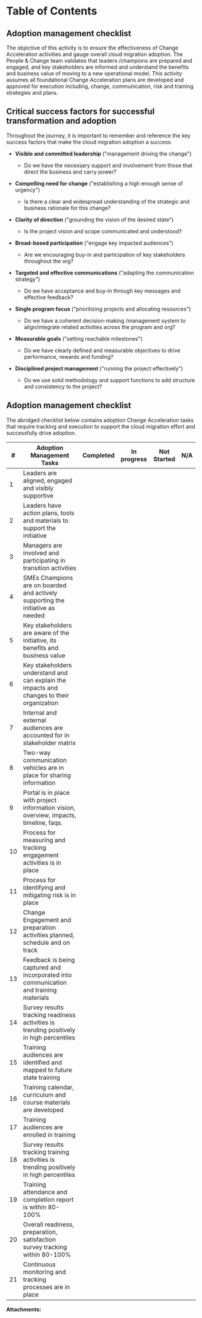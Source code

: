   

  

|    |    |    |    |
| --- | --- | --- | --- |

  

**Table of Contents**
=====================

**Adoption management checklist**
---------------------------------

The objective of this activity is to ensure the effectiveness of Change Acceleration activities and gauge overall cloud migration adoption. The People & Change team validates that leaders /champions are prepared and engaged, and key stakeholders are informed and understand the benefits and business value of moving to a new operational model. This activity assumes all foundational Change Acceleration plans are developed and approved for execution including, change, communication, risk and training strategies and plans.

**Critical success factors for successful transformation and adoption**
-----------------------------------------------------------------------

Throughout the journey, it is important to remember and reference the key success factors that make the cloud migration adoption a success.

*   **Visible and committed leadership** ("management driving the change")
    
    *   Do we have the necessary support and involvement from those that direct the business and carry power?
        
*   **Compelling need for change** ("establishing a high enough sense of urgency")
    
    *   Is there a clear and widespread understanding of the strategic and business rationale for this change?
        
*   **Clarity of direction** ("grounding the vision of the desired state")
    
    *   Is the project vision and scope communicated and understood?
        
*   **Broad-based participation** ("engage key impacted audiences")
    
    *   Are we encouraging buy-in and participation of key stakeholders throughout the org?
        
*   **Targeted and effective communications** ("adapting the communication strategy")
    
    *   Do we have acceptance and buy-in through key messages and effective feedback?
        
*   **Single program focus** ("prioritizing projects and allocating resources")
    
    *   Do we have a coherent decision-making /management system to align/integrate related activities across the program and org?
        
*   **Measurable goals** ("setting reachable milestones")
    
    *   Do we have clearly defined and measurable objectives to drive performance, rewards and funding?
        
*   **Disciplined project management** ("running the project effectively")
    
    *   Do we use solid methodology and support functions to add structure and consistency to the project?
        

**Adoption management checklist**
---------------------------------

The abridged checklist below contains adoption Change Acceleration tasks that require tracking and execution to support the cloud migration effort and successfully drive adoption.

| # | Adoption Management Tasks | Completed | In progress | Not Started | N/A |
| --- | --- | --- | --- | --- | --- |
|   1   |   Leaders are aligned, engaged and visibly supportive   |     |     |     |     |
|   2   |   Leaders have action plans, tools and materials to support the initiative   |     |     |     |     |
|   3   |   Managers are involved and participating in transition activities   |     |     |     |     |
|   4   |   SMEs Champions are on boarded and actively supporting the initiative as needed   |     |     |     |     |
|   5   |   Key stakeholders are aware of the initiative, its benefits and business value   |     |     |     |     |
|   6   |   Key stakeholders understand and can explain the impacts and changes to their organization   |     |     |     |     |
|   7   |   Internal and external audiences are accounted for in stakeholder matrix   |     |     |     |     |
|   8   |   Two-way communication vehicles are in place for sharing information   |     |     |     |     |
|   9   |   Portal is in place with project information vision, overview, impacts, timeline, faqs.   |     |     |     |     |
|   10   |   Process for measuring and tracking engagement activities is in place   |     |     |     |     |
|   11   |   Process for identifying and mitigating risk is in place   |     |     |     |     |
|   12   |   Change Engagement and preparation activities planned, schedule and on track   |     |     |     |     |
|   13   |   Feedback is being captured and incorporated into communication and training materials   |     |     |     |     |
|   14   |   Survey results tracking readiness activities is trending positively in high percentiles   |     |     |     |     |
|   15   |   Training audiences are identified and mapped to future state training   |     |     |     |     |
|   16   |   Training calendar, curriculum and course materials are developed   |     |     |     |     |
|   17   |   Training audiences are enrolled in training   |     |     |     |     |
|   18   |   Survey results tracking training activities is trending positively in high percentiles   |     |     |     |     |
|   19   |   Training attendance and completion report is within 80-100%   |     |     |     |     |
|   20   |   Overall readiness, preparation, satisfaction survey tracking within 80-100%   |     |     |     |     |
|   21   |   Continuous monitoring and tracking processes are in place   |     |     |     |     |

 **Attachments:** 

